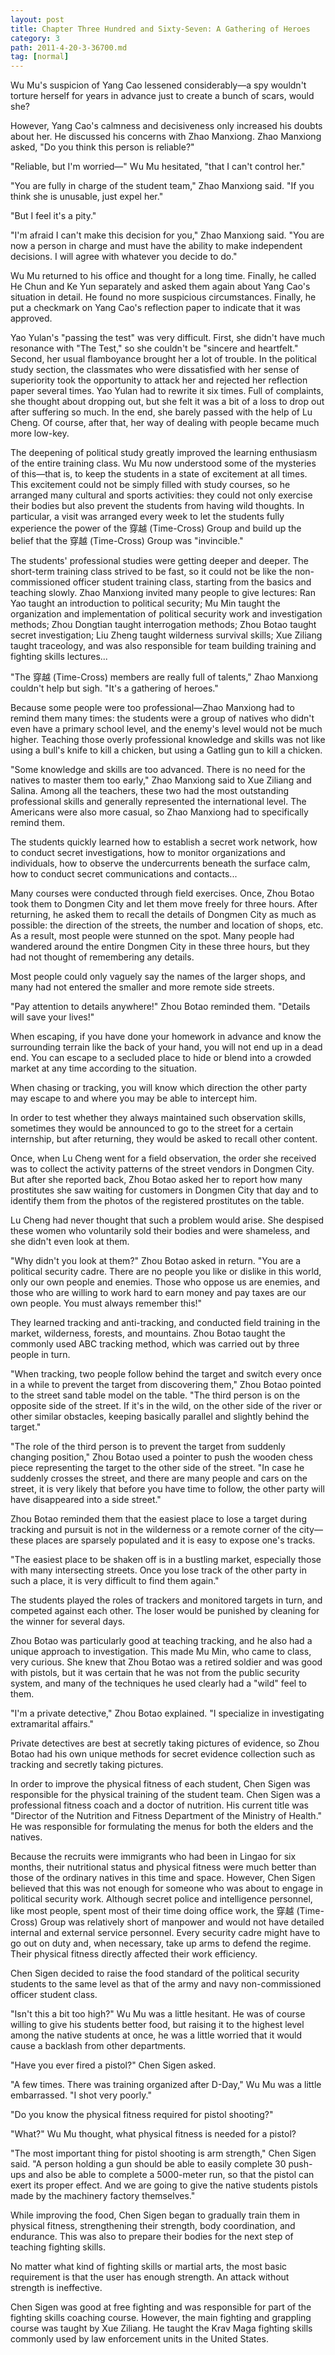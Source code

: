 ```yaml
---
layout: post
title: Chapter Three Hundred and Sixty-Seven: A Gathering of Heroes
category: 3
path: 2011-4-20-3-36700.md
tag: [normal]
---
```


Wu Mu's suspicion of Yang Cao lessened considerably—a spy wouldn't torture herself for years in advance just to create a bunch of scars, would she?

However, Yang Cao's calmness and decisiveness only increased his doubts about her. He discussed his concerns with Zhao Manxiong. Zhao Manxiong asked, "Do you think this person is reliable?"

"Reliable, but I'm worried—" Wu Mu hesitated, "that I can't control her."

"You are fully in charge of the student team," Zhao Manxiong said. "If you think she is unusable, just expel her."

"But I feel it's a pity."

"I'm afraid I can't make this decision for you," Zhao Manxiong said. "You are now a person in charge and must have the ability to make independent decisions. I will agree with whatever you decide to do."

Wu Mu returned to his office and thought for a long time. Finally, he called He Chun and Ke Yun separately and asked them again about Yang Cao's situation in detail. He found no more suspicious circumstances. Finally, he put a checkmark on Yang Cao's reflection paper to indicate that it was approved.

Yao Yulan's "passing the test" was very difficult. First, she didn't have much resonance with "The Test," so she couldn't be "sincere and heartfelt." Second, her usual flamboyance brought her a lot of trouble. In the political study section, the classmates who were dissatisfied with her sense of superiority took the opportunity to attack her and rejected her reflection paper several times. Yao Yulan had to rewrite it six times. Full of complaints, she thought about dropping out, but she felt it was a bit of a loss to drop out after suffering so much. In the end, she barely passed with the help of Lu Cheng. Of course, after that, her way of dealing with people became much more low-key.

The deepening of political study greatly improved the learning enthusiasm of the entire training class. Wu Mu now understood some of the mysteries of this—that is, to keep the students in a state of excitement at all times. This excitement could not be simply filled with study courses, so he arranged many cultural and sports activities: they could not only exercise their bodies but also prevent the students from having wild thoughts. In particular, a visit was arranged every week to let the students fully experience the power of the 穿越 (Time-Cross) Group and build up the belief that the 穿越 (Time-Cross) Group was "invincible."

The students' professional studies were getting deeper and deeper. The short-term training class strived to be fast, so it could not be like the non-commissioned officer student training class, starting from the basics and teaching slowly. Zhao Manxiong invited many people to give lectures: Ran Yao taught an introduction to political security; Mu Min taught the organization and implementation of political security work and investigation methods; Zhou Dongtian taught interrogation methods; Zhou Botao taught secret investigation; Liu Zheng taught wilderness survival skills; Xue Ziliang taught traceology, and was also responsible for team building training and fighting skills lectures...

"The 穿越 (Time-Cross) members are really full of talents," Zhao Manxiong couldn't help but sigh. "It's a gathering of heroes."

Because some people were too professional—Zhao Manxiong had to remind them many times: the students were a group of natives who didn't even have a primary school level, and the enemy's level would not be much higher. Teaching those overly professional knowledge and skills was not like using a bull's knife to kill a chicken, but using a Gatling gun to kill a chicken.

"Some knowledge and skills are too advanced. There is no need for the natives to master them too early," Zhao Manxiong said to Xue Ziliang and Salina. Among all the teachers, these two had the most outstanding professional skills and generally represented the international level. The Americans were also more casual, so Zhao Manxiong had to specifically remind them.

The students quickly learned how to establish a secret work network, how to conduct secret investigations, how to monitor organizations and individuals, how to observe the undercurrents beneath the surface calm, how to conduct secret communications and contacts...

Many courses were conducted through field exercises. Once, Zhou Botao took them to Dongmen City and let them move freely for three hours. After returning, he asked them to recall the details of Dongmen City as much as possible: the direction of the streets, the number and location of shops, etc. As a result, most people were stunned on the spot. Many people had wandered around the entire Dongmen City in these three hours, but they had not thought of remembering any details.

Most people could only vaguely say the names of the larger shops, and many had not entered the smaller and more remote side streets.

"Pay attention to details anywhere!" Zhou Botao reminded them. "Details will save your lives!"

When escaping, if you have done your homework in advance and know the surrounding terrain like the back of your hand, you will not end up in a dead end. You can escape to a secluded place to hide or blend into a crowded market at any time according to the situation.

When chasing or tracking, you will know which direction the other party may escape to and where you may be able to intercept him.

In order to test whether they always maintained such observation skills, sometimes they would be announced to go to the street for a certain internship, but after returning, they would be asked to recall other content.

Once, when Lu Cheng went for a field observation, the order she received was to collect the activity patterns of the street vendors in Dongmen City. But after she reported back, Zhou Botao asked her to report how many prostitutes she saw waiting for customers in Dongmen City that day and to identify them from the photos of the registered prostitutes on the table.

Lu Cheng had never thought that such a problem would arise. She despised these women who voluntarily sold their bodies and were shameless, and she didn't even look at them.

"Why didn't you look at them?" Zhou Botao asked in return. "You are a political security cadre. There are no people you like or dislike in this world, only our own people and enemies. Those who oppose us are enemies, and those who are willing to work hard to earn money and pay taxes are our own people. You must always remember this!"

They learned tracking and anti-tracking, and conducted field training in the market, wilderness, forests, and mountains. Zhou Botao taught the commonly used ABC tracking method, which was carried out by three people in turn.

"When tracking, two people follow behind the target and switch every once in a while to prevent the target from discovering them," Zhou Botao pointed to the street sand table model on the table. "The third person is on the opposite side of the street. If it's in the wild, on the other side of the river or other similar obstacles, keeping basically parallel and slightly behind the target."

"The role of the third person is to prevent the target from suddenly changing position," Zhou Botao used a pointer to push the wooden chess piece representing the target to the other side of the street. "In case he suddenly crosses the street, and there are many people and cars on the street, it is very likely that before you have time to follow, the other party will have disappeared into a side street."

Zhou Botao reminded them that the easiest place to lose a target during tracking and pursuit is not in the wilderness or a remote corner of the city—these places are sparsely populated and it is easy to expose one's tracks.

"The easiest place to be shaken off is in a bustling market, especially those with many intersecting streets. Once you lose track of the other party in such a place, it is very difficult to find them again."

The students played the roles of trackers and monitored targets in turn, and competed against each other. The loser would be punished by cleaning for the winner for several days.

Zhou Botao was particularly good at teaching tracking, and he also had a unique approach to investigation. This made Mu Min, who came to class, very curious. She knew that Zhou Botao was a retired soldier and was good with pistols, but it was certain that he was not from the public security system, and many of the techniques he used clearly had a "wild" feel to them.

"I'm a private detective," Zhou Botao explained. "I specialize in investigating extramarital affairs."

Private detectives are best at secretly taking pictures of evidence, so Zhou Botao had his own unique methods for secret evidence collection such as tracking and secretly taking pictures.

In order to improve the physical fitness of each student, Chen Sigen was responsible for the physical training of the student team. Chen Sigen was a professional fitness coach and a doctor of nutrition. His current title was "Director of the Nutrition and Fitness Department of the Ministry of Health." He was responsible for formulating the menus for both the elders and the natives.

Because the recruits were immigrants who had been in Lingao for six months, their nutritional status and physical fitness were much better than those of the ordinary natives in this time and space. However, Chen Sigen believed that this was not enough for someone who was about to engage in political security work. Although secret police and intelligence personnel, like most people, spent most of their time doing office work, the 穿越 (Time-Cross) Group was relatively short of manpower and would not have detailed internal and external service personnel. Every security cadre might have to go out on duty and, when necessary, take up arms to defend the regime. Their physical fitness directly affected their work efficiency.

Chen Sigen decided to raise the food standard of the political security students to the same level as that of the army and navy non-commissioned officer student class.

"Isn't this a bit too high?" Wu Mu was a little hesitant. He was of course willing to give his students better food, but raising it to the highest level among the native students at once, he was a little worried that it would cause a backlash from other departments.

"Have you ever fired a pistol?" Chen Sigen asked.

"A few times. There was training organized after D-Day," Wu Mu was a little embarrassed. "I shot very poorly."

"Do you know the physical fitness required for pistol shooting?"

"What?" Wu Mu thought, what physical fitness is needed for a pistol?

"The most important thing for pistol shooting is arm strength," Chen Sigen said. "A person holding a gun should be able to easily complete 30 push-ups and also be able to complete a 5000-meter run, so that the pistol can exert its proper effect. And we are going to give the native students pistols made by the machinery factory themselves."

While improving the food, Chen Sigen began to gradually train them in physical fitness, strengthening their strength, body coordination, and endurance. This was also to prepare their bodies for the next step of teaching fighting skills.

No matter what kind of fighting skills or martial arts, the most basic requirement is that the user has enough strength. An attack without strength is ineffective.

Chen Sigen was good at free fighting and was responsible for part of the fighting skills coaching course. However, the main fighting and grappling course was taught by Xue Ziliang. He taught the Krav Maga fighting skills commonly used by law enforcement units in the United States.